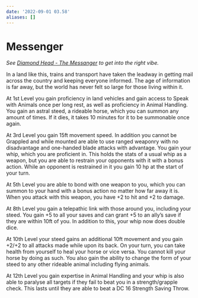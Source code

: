 ```yaml
---
date: '2022-09-01 03.58'
aliases: []
---
```


# Messenger

_See [Diamond Head - The Messanger](https://www.youtube.com/watch?v=uSZelyvOdxA) to get into the right vibe._

In a land like this, trains and transport have taken the leadway in getting mail across the country and keeping everyone informed. The age of information is far away, but the world has never felt so large for those living within it.

At 1st Level you gain proficiency in land vehicles and gain access to Speak with Animals once per long rest, as well as proficiency in Animal Handling. You gain an astral steed, a rideable horse, which you can summon any amount of times. If it dies, it takes 10 minutes for it to be summonable once again.

At 3rd Level you gain 15ft movement speed. In addition you cannot be Grappled and while mounted are able to use ranged weaponry with no disadvantage and one-handed blade attacks with advantage.
You gain your whip, which you are proficient in. This holds the stats of a usual whip as a weapon, but you are able to restrain your opponents with it with a bonus action. While an opponent is restrained in it you gain 10 hp at the start of your turn.

At 5th Level you are able to bond with one weapon to you, which you can summon to your hand with a bonus action no matter how far away it is. When you attack with this weapon, you have +2 to hit and +2 to damage.

At 8th Level you gain a telepathic link with those around you, including your steed. You gain +5 to all your saves and can grant +5 to an ally’s save if they are within 10ft of you. In addition to this, your whip now does double dice.

At 10th Level your steed gains an additional 10ft movement and you gain +2/+2 to all attacks made while upon its back. On your turn, you can take health from yourself to heal your horse or vice versa. You cannot kill your horse by doing as such. You also gain the ability to change the form of your steed to any other rideable animal including flying animals.

At 12th Level you gain expertise in Animal Handling and your whip is also able to paralyse all targets if they fail to beat you in a strength/grapple check. This lasts until they are able to beat a DC 16 Strength Saving Throw.
